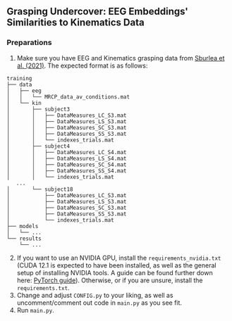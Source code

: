 ## Grasping Undercover: EEG Embeddings' Similarities to Kinematics Data

 ### Preparations
1. Make sure you have EEG and Kinematics grasping data from [Sburlea et al. (2021)](https://www.sciencedirect.com/science/article/pii/S2666956021000106).
The expected format is as follows:
```
training
├── data
│   ├── eeg
│   │   └── MRCP_data_av_conditions.mat
│   └── kin
│       ├── subject3
│       │   ├── DataMeasures_LC_S3.mat
│       │   ├── DataMeasures_LS_S3.mat
│       │   ├── DataMeasures_SC_S3.mat
│       │   ├── DataMeasures_SS_S3.mat
│       │   └── indexes_trials.mat
│       ├── subject4
│       │   ├── DataMeasures_LC_S4.mat
│       │   ├── DataMeasures_LS_S4.mat
│       │   ├── DataMeasures_SC_S4.mat
│       │   ├── DataMeasures_SS_S4.mat
│       │   └── indexes_trials.mat
   ...
│       └── subject18
│           ├── DataMeasures_LC_S3.mat
│           ├── DataMeasures_LS_S3.mat
│           ├── DataMeasures_SC_S3.mat
│           ├── DataMeasures_SS_S3.mat
│           └── indexes_trials.mat
├── models
│   └── ...
└── results
    └── ...

```
2. If you want to use an NVIDIA GPU, install the ``requirements_nvidia.txt`` (CUDA 12.1 is expected to have been installed, as well as the general setup of installing NVIDIA tools. A guide can be found further down here: [PyTorch guide](https://pytorch.org/get-started/locally/)).
    Otherwise, or if you are unsure, install the ``requirements.txt``.
3. Change and adjust ``CONFIG.py`` to your liking, as well as uncomment/comment out code in ``main.py`` as you see fit.
4. Run ``main.py``.